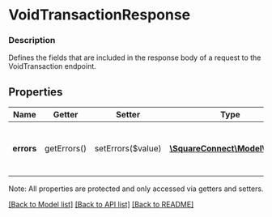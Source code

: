 # VoidTransactionResponse

### Description

Defines the fields that are included in the response body of a request to the VoidTransaction endpoint.

## Properties
Name | Getter | Setter | Type | Description | Notes
------------ | ------------- | ------------- | ------------- | ------------- | -------------
**errors** | getErrors() | setErrors($value) | [**\SquareConnect\Model\Error[]**](Error.md) | Any errors that occurred during the request. | [optional] 

Note: All properties are protected and only accessed via getters and setters.

[[Back to Model list]](../../README.md#documentation-for-models) [[Back to API list]](../../README.md#documentation-for-api-endpoints) [[Back to README]](../../README.md)

